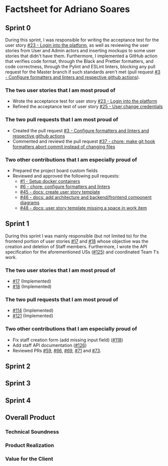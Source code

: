 # Factsheet for Adriano Soares

## Sprint 0

During this sprint, I was responsible for writing the acceptance test for the user story [#23 - Login into the platform](https://github.com/FEUP-MEIC-DS-2022-1MEIC03/shift_planner_project/issues/23), as well as reviewing the user stories from User and Admin actors and inserting mockups to some user stories that didn't have them. Furthermore, I implemented a GitHub action that verifies code format, through the Black and Prettier formatters, and code correctness, through the Pylint and ESLint linters, blocking any pull request for the Master branch if such standards aren't met (pull request [#3 - Configure formatters and linters and respective github actions](https://github.com/FEUP-MEIC-DS-2022-1MEIC03/shift_planner_project/pull/3)).

### The two user stories that I am most proud of

-   Wrote the acceptance test for user story [#23 - Login into the platform](https://github.com/FEUP-MEIC-DS-2022-1MEIC03/shift_planner_project/issues/23)
-   Refined the acceptance test of user story [#25 - User change credentials](https://github.com/FEUP-MEIC-DS-2022-1MEIC03/shift_planner_project/issues/25)

### The two pull requests that I am most proud of

-   Created the pull request [#3 - Configure formatters and linters and respective github actions](https://github.com/FEUP-MEIC-DS-2022-1MEIC03/shift_planner_project/pull/3)
-   Commented and reviewd the pull request [#37 - chore: make git hook formatters abort commit instead of changing files](https://github.com/FEUP-MEIC-DS-2022-1MEIC03/shift_planner_project/pull/37)

### Two other contributions that I am especially proud of

-   Prepared the project board custom fields
-   Reviewed and approved the following pull requests:
    -   [#1 - Setup docker containers](https://github.com/FEUP-MEIC-DS-2022-1MEIC03/shift_planner_project/pull/1)
    -   [#6 - chore: configure formatters and linters](https://github.com/FEUP-MEIC-DS-2022-1MEIC03/shift_planner_project/pull/6)
    -   [#45 - docs: create user story template](https://github.com/FEUP-MEIC-DS-2022-1MEIC03/shift_planner_project/pull/45)
    -   [#46 - docs: add architecture and backend/frontend component diagrams](https://github.com/FEUP-MEIC-DS-2022-1MEIC03/shift_planner_project/pull/46)
    -   [#48 - docs: user story template missing a space in work item](https://github.com/FEUP-MEIC-DS-2022-1MEIC03/shift_planner_project/pull/48)

## Sprint 1

During this sprint I was mainly responsible (but not limited to) for the frontend portion of user stories [#17](https://github.com/FEUP-MEIC-DS-2022-1MEIC03/shift_planner_project/issues/17) and [#18](https://github.com/FEUP-MEIC-DS-2022-1MEIC03/shift_planner_project/issues/18) whose objective was the creation and deletion of Staff members. Furthermore, I wrote the API specification for the aforementioned USs ([#125](https://github.com/FEUP-MEIC-DS-2022-1MEIC03/shift_planner_project/pull/126)) and coordinated Team 1's work.

### The two user stories that I am most proud of

-   [#17](https://github.com/FEUP-MEIC-DS-2022-1MEIC03/shift_planner_project/issues/17) (Implemented)
-   [#18](https://github.com/FEUP-MEIC-DS-2022-1MEIC03/shift_planner_project/issues/18) (Implemented)

### The two pull requests that I am most proud of

-   [#114](https://github.com/FEUP-MEIC-DS-2022-1MEIC03/shift_planner_project/pull/114) (Implemented)
-   [#121](https://github.com/FEUP-MEIC-DS-2022-1MEIC03/shift_planner_project/pull/121) (Implemented)

### Two other contributions that I am especially proud of

-   Fix staff creation form (add missing input field) ([#118](https://github.com/FEUP-MEIC-DS-2022-1MEIC03/shift_planner_project/pull/118))
-   Add staff API documentation ([#126](https://github.com/FEUP-MEIC-DS-2022-1MEIC03/shift_planner_project/pull/126))
-   Reviewed PRs [#59](https://github.com/FEUP-MEIC-DS-2022-1MEIC03/shift_planner_project/pull/59), [#66](https://github.com/FEUP-MEIC-DS-2022-1MEIC03/shift_planner_project/pull/66), [#69](https://github.com/FEUP-MEIC-DS-2022-1MEIC03/shift_planner_project/pull/69), [#71](https://github.com/FEUP-MEIC-DS-2022-1MEIC03/shift_planner_project/pull/71) and [#73](https://github.com/FEUP-MEIC-DS-2022-1MEIC03/shift_planner_project/pull/73).

## Sprint 2

## Sprint 3

## Sprint 4

## Overall Product

### Technical Soundness

### Product Realization

### Value for the Client
